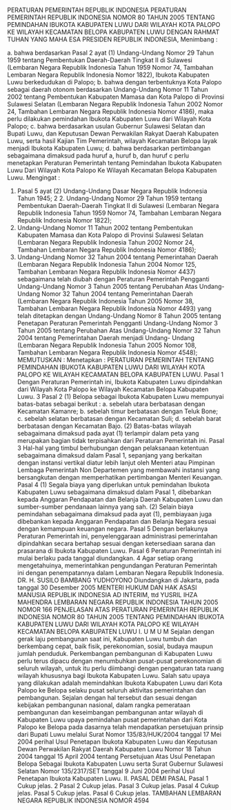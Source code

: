  PERATURAN PEMERINTAH REPUBLIK INDONESIA PERATURAN PEMERINTAH REPUBLIK INDONESIA NOMOR 80 TAHUN 2005 TENTANG PEMINDAHAN IBUKOTA KABUPATEN LUWU DARI WILAYAH KOTA PALOPO KE WILAYAH KECAMATAN BELOPA KABUPATEN LUWU
DENGAN RAHMAT TUHAN YANG MAHA ESA PRESIDEN REPUBLIK INDONESIA,
Menimbang :

a. bahwa berdasarkan Pasal 2 ayat (1) Undang-Undang Nomor 29 Tahun 1959 tentang Pembentukan Daerah-Daerah Tingkat II di Sulawesi (Lembaran Negara Republik Indonesia Tahun 1959 Nomor 74, Tambahan Lembaran Negara Republik Indonesia Nomor 1822), Ibukota Kabupaten Luwu berkedudukan di Palopo;
b. bahwa dengan terbentuknya Kota Palopo sebagai daerah otonom berdasarkan Undang-Undang Nomor 11 Tahun 2002 tentang Pembentukan Kabupaten Mamasa dan Kota Palopo di Provinsi Sulawesi Selatan (Lembaran Negara Republik Indonesia Tahun 2002 Nomor 24, Tambahan Lembaran Negara Republik Indonesia Nomor 4186), maka perlu dilakukan pemindahan Ibukota Kabupaten Luwu dari Wilayah Kota Palopo;
c. bahwa berdasarkan usulan Gubernur Sulawesi Selatan dan Bupati Luwu, dan Keputusan Dewan Perwakilan Rakyat Daerah Kabupaten Luwu, serta hasil Kajian Tim Pemerintah, wilayah Kecamatan Belopa layak menjadi Ibukota Kabupaten Luwu;
d. bahwa berdasarkan pertimbangan sebagaimana dimaksud pada huruf a, huruf b, dan huruf c perlu menetapkan Peraturan Pemerintah tentang Pemindahan Ibukota Kabupaten Luwu Dari Wilayah Kota Palopo Ke Wilayah Kecamatan Belopa Kabupaten Luwu.
Mengingat :

1. Pasal 5 ayat (2) Undang-Undang Dasar Negara Republik Indonesia Tahun 1945; 2 2. Undang-Undang Nomor 29 Tahun 1959 tentang Pembentukan Daerah-Daerah Tingkat II di Sulawesi (Lembaran Negara Republik Indonesia Tahun 1959 Nomor 74, Tambahan Lembaran Negara Republik Indonesia Nomor 1822);
3. Undang-Undang Nomor 11 Tahun 2002 tentang Pembentukan Kabupaten Mamasa dan Kota Palopo di Provinsi Sulawesi Selatan (Lembaran Negara Republik Indonesia Tahun 2002 Nomor 24, Tambahan Lembaran Negara Republik Indonesia Nomor 4186);
4. Undang-Undang Nomor 32 Tahun 2004 tentang Pemerintahan Daerah (Lembaran Negara Republik Indonesia Tahun 2004 Nomor 125, Tambahan Lembaran Negara Republik Indonesia Nomor 4437) sebagaimana telah diubah dengan Peraturan Pemerintah Pengganti Undang-Undang Nomor 3 Tahun 2005 tentang Perubahan Atas Undang- Undang Nomor 32 Tahun 2004 tentang Pemerintahan Daerah (Lembaran Negara Republik Indonesia Tahun 2005 Nomor 38, Tambahan Lembaran Negara Republik Indonesia Nomor 4493) yang telah ditetapkan dengan Undang-Undang Nomor 8 Tahun 2005 tentang Penetapan Peraturan Pemerintah Pengganti Undang-Undang Nomor 3 Tahun 2005 tentang Perubahan Atas Undang-Undang Nomor 32 Tahun 2004 tentang Pemerintahan Daerah menjadi Undang- Undang (Lembaran Negara Republik Indonesia Tahun 2005 Nomor 108, Tambahan Lembaran Negara Republik Indonesia Nomor 4548);
MEMUTUSKAN :
 Menetapkan : PERATURAN PEMERINTAH TENTANG PEMINDAHAN IBUKOTA KABUPATEN LUWU DARI WILAYAH KOTA PALOPO KE WILAYAH KECAMATAN BELOPA KABUPATEN LUWU.
Pasal 1
Dengan Peraturan Pemerintah ini, Ibukota Kabupaten Luwu dipindahkan dari Wilayah Kota Palopo ke Wilayah Kecamatan Belopa Kabupaten Luwu. 3
Pasal 2
(1) Belopa sebagai Ibukota Kabupaten Luwu mempunyai batas-batas sebagai berikut :
a. sebelah utara berbatasan dengan Kecamatan Kamanre;
b. sebelah timur berbatasan dengan Teluk Bone;
c. sebelah selatan berbatasan dengan Kecamatan Suli;
d. sebelah barat berbatasan dengan Kecamatan Bajo.
(2) Batas-batas wilayah sebagaimana dimaksud pada ayat (1) terlampir dalam peta yang merupakan bagian tidak terpisahkan dari Peraturan Pemerintah ini.
Pasal 3
Hal-hal yang timbul berhubungan dengan pelaksanaan ketentuan sebagaimana dimaksud dalam Pasal 1, sepanjang yang berkaitan dengan instansi vertikal diatur lebih lanjut oleh Menteri atau Pimpinan Lembaga Pemerintah Non Departemen yang membawahi instansi yang bersangkutan dengan memperhatikan pertimbangan Menteri Keuangan.
Pasal 4
(1) Segala biaya yang diperlukan untuk pemindahan Ibukota Kabupaten Luwu sebagaimana dimaksud dalam Pasal 1, dibebankan kepada Anggaran Pendapatan dan Belanja Daerah Kabupaten Luwu dan sumber-sumber pendanaan lainnya yang sah.
(2) Selain biaya pemindahan sebagaimana dimaksud pada ayat (1), pembiayaan juga dibebankan kepada Anggaran Pendapatan dan Belanja Negara sesuai dengan kemampuan keuangan negara.
Pasal 5
Dengan berlakunya Peraturan Pemerintah ini, penyelenggaraan administrasi pemerintahan dipindahkan secara bertahap sesuai dengan ketersediaan sarana dan prasarana di Ibukota Kabupaten Luwu.
Pasal 6
Peraturan Pemerintah ini mulai berlaku pada tanggal diundangkan. 4
Agar setiap orang mengetahuinya, memerintahkan pengundangan Peraturan Pemerintah ini dengan penempatannya dalam Lembaran Negara Republik Indonesia. DR. H. SUSILO BAMBANG YUDHOYONO Diundangkan di Jakarta, pada tanggal 30 Desember 2005 MENTERI HUKUM DAN HAK ASASI MANUSIA REPUBLIK INDONESIA AD INTERIM, ttd YUSRIL IHZA MAHENDRA LEMBARAN NEGARA REPUBLIK INDONESIA TAHUN 2005 NOMOR 166 PENJELASAN ATAS PERATURAN PEMERINTAH REPUBLIK INDONESIA NOMOR 80 TAHUN 2005 TENTANG PEMINDAHAN IBUKOTA KABUPATEN LUWU DARI WILAYAH KOTA PALOPO KE WILAYAH KECAMATAN BELOPA KABUPATEN LUWU I. U M U M Sejalan dengan gerak laju pembangunan saat ini, Kabupaten Luwu tumbuh dan berkembang cepat, baik fisik, perekonomian, sosial, budaya maupun jumlah penduduk. Perkembangan pembangunan di Kabupaten Luwu perlu terus dipacu dengan menumbuhkan pusat-pusat perekonomian di seluruh wilayah, untuk itu perlu diimbangi dengan pengaturan tata ruang wilayah khususnya bagi Ibukota Kabupaten Luwu. Salah satu upaya yang dilakukan adalah memindahkan Ibukota Kabupaten Luwu dari Kota Palopo ke Belopa selaku pusat seluruh aktivitas pemerintahan dan pembangunan. Sejalan dengan hal tersebut dan sesuai dengan kebijakan pembangunan nasional, dalam rangka pemerataan pembangunan dan keseimbangan pembangunan antar wilayah di Kabupaten Luwu upaya pemindahan pusat pemerintahan dari Kota Palopo ke Belopa pada dasarnya telah mendapatkan persetujuan prinsip dari Bupati Luwu melalui Surat Nomor 135/83/HUK/2004 tanggal 17 Mei 2004 perihal Usul Penetapan Ibukota Kabupaten Luwu dan Keputusan Dewan Perwakilan Rakyat Daerah Kabupaten Luwu Nomor 18 Tahun 2004 tanggal 15 April 2004 tentang Persetujuan Atas Usul Penetapan Belopa Sebagai Ibukota Kabupaten Luwu serta Surat Gubernur Sulawesi Selatan Nomor 135/2317/SET tanggal 9 Juni 2004 perihal Usul Penetapan Ibukota Kabupaten Luwu. II. PASAL DEMI PASAL
Pasal 1
Cukup jelas. 2
Pasal 2
Cukup jelas.
Pasal 3
Cukup jelas.
Pasal 4
Cukup jelas.
Pasal 5
Cukup jelas.
Pasal 6
Cukup jelas. TAMBAHAN LEMBARAN NEGARA REPUBLIK INDONESIA NOMOR 4594